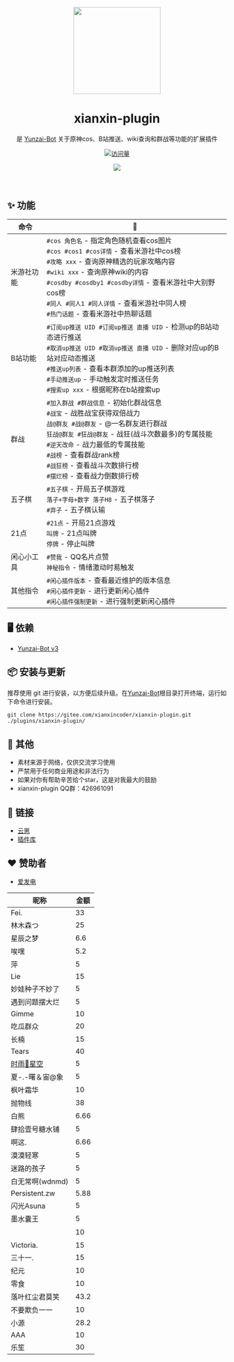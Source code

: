 <p align="center">
  <a href="https://gitee.com/xianxincoder/xianxin-plugin">
    <img width="200" src="https://gitee.com/xianxincoder/xianxin-plugin/raw/master/resources/img/rank/top.png">
  </a>
</p>

<h1 align="center">xianxin-plugin</h1>

<div align="center">

是 <a href="https://gitee.com/Le-niao/Yunzai-Bot" target="_blank">Yunzai-Bot</a> 关于原神cos、B站推送、wiki查询和群战等功能的扩展插件

[![访问量](https://profile-counter.glitch.me/xianxin-plugin/count.svg)](https://gitee.com/xianxincoder/xianxin-plugin)


<img src="https://cdn.jsdelivr.net/gh/xianxincoder/xianxincoder/assets/github-contribution-grid-snake.svg">

</div>
<br />
<br />


## ✨ 功能

| 命令 | 🌰 |
| --- | --- |
| 米游社功能 | ` #cos 角色名 ` - 指定角色随机查看cos图片<br/>` #cos #cos1 #cos详情 ` - 查看米游社中cos榜<br/>` #攻略 xxx ` - 查询原神精选的玩家攻略内容<br/>` #wiki xxx ` - 查询原神wiki的内容<br/>` #cosdby #cosdby1 #cosdby详情 ` - 查看米游社中大别野cos榜<br/>` #同人 #同人1 #同人详情 ` - 查看米游社中同人榜<br/>` #热门话题 ` - 查看米游社中热聊话题 |
| B站功能 | ` #订阅up推送 UID #订阅up推送 直播 UID ` - 检测up的B站动态进行推送<br/>` #取消up推送 UID #取消up推送 直播 UID ` - 删除对应up的B站对应动态推送<br/>` #推送up列表 ` - 查看本群添加的up推送列表<br/>` #手动推送up ` - 手动触发定时推送任务<br/>` #搜索up xxx ` - 根据昵称在b站搜索up |
| 群战 | ` #加入群战 #群战信息 ` - 初始化群战信息<br/>` #战宝 ` - 战胜战宝获得双倍战力<br/>` 战@群友 #战@群友 ` - @一名群友进行群战<br/>` 狂战@群友 #狂战@群友 ` - 战狂(战斗次数最多)的专属技能<br/>` #逆天改命 ` - 战力最低的专属技能<br/>` #战榜 ` - 查看群战rank榜<br/>` #战狂榜 ` - 查看战斗次数排行榜<br/>` #摆烂榜 ` - 查看战力倒数排行榜 |
| 五子棋 | ` #五子棋 ` - 开局五子棋游戏<br/>` 落子+字母+数字 落子H8 ` - 五子棋落子<br/>` #弃子 ` - 五子棋认输 |
| 21点 | ` #21点 ` - 开局21点游戏<br/>` 叫牌 ` - 21点叫牌<br/>` 停牌 ` - 停止叫牌 |
| 闲心小工具 | ` #赞我 ` - QQ名片点赞<br/>` 神秘指令 ` - 情绪激动时易触发 |
| 其他指令 | ` #闲心插件版本 ` - 查看最近维护的版本信息<br/>` #闲心插件更新 ` - 进行更新闲心插件<br/>` #闲心插件强制更新 ` - 进行强制更新闲心插件 |


## 🖥 依赖

- [Yunzai-Bot v3](https://gitee.com/Le-niao/Yunzai-Bot)

## 📦 安装与更新

推荐使用 git 进行安装，以方便后续升级。在[Yunzai-Bot](https://gitee.com/Le-niao/Yunzai-Bot)根目录打开终端，运行如下命令进行安装。

```base
git clone https://gitee.com/xianxincoder/xianxin-plugin.git ./plugins/xianxin-plugin/
```


## 🌈 其他
- 素材来源于网络，仅供交流学习使用
- 严禁用于任何商业用途和非法行为
- 如果对你有帮助辛苦给个star，这是对我最大的鼓励
- xianxin-plugin QQ群：426961091


## 🔗 链接

- [云崽](https://gitee.com/Le-niao/Yunzai-Bot)
- [插件库](https://gitee.com/Hikari666/Yunzai-Bot-plugins-index)


## ❤️ 赞助者

- [爱发电](https://afdian.net/@xianxin)


| 昵称 | 金额 |
| --- | --- |
| Fei. | 33 |
| 林木森つ | 25 |
| 星辰之梦 | 6.6 |
| 唉嘿 | 5.2 |
| 萍| 5 |
| Lie| 15 |
| 妙娃种子不妙了| 5 |
| 遇到问题摆大烂| 5 |
| Gimme| 10 |
| 吃瓜群众| 20 |
| 长楠| 15 |
| Tears| 40 |
| [时雨🌌星空](https://gitee.com/TimeRainStarSky) | 5 |
| 夏-.-曙＆宙@象 | 5 |
| 枫叶霜华 | 10 |
| 抛物线 | 38 |
| 白熊 | 6.66 |
| 肆拾壹号糖水铺 | 5 |
| 啊这. | 6.66 |
| 漠漠轻寒 | 5 |
| 迷路的孩子 | 5 |
| 白无常啊(wdnmd) | 5 |
| Persistent.zw | 5.88 |
| 闪光Asuna | 5 |
| 墨水囊王 | 5 |
|   | 10 |
| Victoria. | 15 |
| 三十一. | 15 |
| 纪元 | 10 |
| 零食 | 10 |
| 落叶红尘君莫笑 | 43.2 |
| 不要欺负一一 | 10 |
| 小源 | 28.2 |
| AAA | 10 |
| 乐笙 | 30 |

